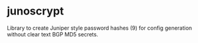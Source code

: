 # junoscrypt
Library to create Juniper style password hashes ($9$) for config generation without clear text BGP MD5 secrets.

